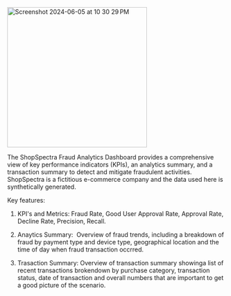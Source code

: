 
<img width="322" alt="Screenshot 2024-06-05 at 10 30 29 PM" src="https://github.com/aarushi50/Portfolio-Projects/assets/35843318/bf7628a1-14c8-4136-be5e-ddb913570c1e">




The ShopSpectra Fraud Analytics Dashboard provides a comprehensive view of key performance indicators (KPIs), an analytics summary, and a transaction summary to detect and mitigate fraudulent activities. ShopSpectra is a fictitious e-commerce company and the data used here is synthetically generated. 



Key features:



1. KPI's and Metrics: Fraud Rate, Good User Approval Rate, Approval Rate, Decline Rate, Precision, Recall. 



2. Anaytics Summary:  Overview of fraud trends, including a breakdown of fraud by payment type and device type, geographical location and the time of day when fraud transaction occrred. 



3. Trasaction Summary: Overview of transaction summary showinga list of recent transactions brokendown by purchase category, transaction status, date of transaction and overall numbers that are important to get a good picture of the scenario.
